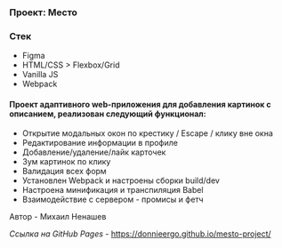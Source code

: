 ### Проект: Место

### Стек

* Figma
* HTML/CSS > Flexbox/Grid
* Vanilla JS
* Webpack

#### Проект адаптивного web-приложения для добавления картинок с описанием, реализован следующий функционал:
- Открытие модальных окон по крестику / Escape / клику вне окна
- Редактирование информации в профиле
- Добавление/удаление/лайк карточек
- Зум картинок по клику
- Валидация всех форм
- Установлен Webpack и настроены сборки build/dev
- Настроена минификация и транспиляция Babel
- Взаимодействие с сервером - промисы и фетч

Автор - Михаил Ненашев

*Ссылка на GitHub Pages -* https://donnieergo.github.io/mesto-project/